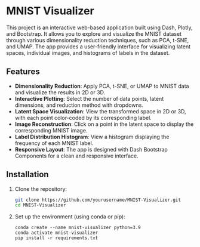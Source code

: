 # MNIST Visualizer

This project is an interactive web-based application built using Dash, Plotly, and Bootstrap. It allows you to explore and visualize the MNIST dataset through various dimensionality reduction techniques, such as PCA, t-SNE, and UMAP. The app provides a user-friendly interface for visualizing latent spaces, individual images, and histograms of labels in the dataset.

## Features

- **Dimensionality Reduction**: Apply PCA, t-SNE, or UMAP to MNIST data and visualize the results in 2D or 3D.
- **Interactive Plotting**: Select the number of data points, latent dimensions, and reduction method with dropdowns.
- **Latent Space Visualization**: View the transformed space in 2D or 3D, with each point color-coded by its corresponding label.
- **Image Reconstruction**: Click on a point in the latent space to display the corresponding MNIST image.
- **Label Distribution Histogram**: View a histogram displaying the frequency of each MNIST label.
- **Responsive Layout**: The app is designed with Dash Bootstrap Components for a clean and responsive interface.

## Installation

1. Clone the repository:
   ```bash
   git clone https://github.com/yourusername/MNIST-Visualizer.git
   cd MNIST-Visualizer
   ```

2. Set up the environment (using conda or pip):
    ```
    conda create --name mnist-visualizer python=3.9
    conda activate mnist-visualizer
    pip install -r requirements.txt
    ```





    
